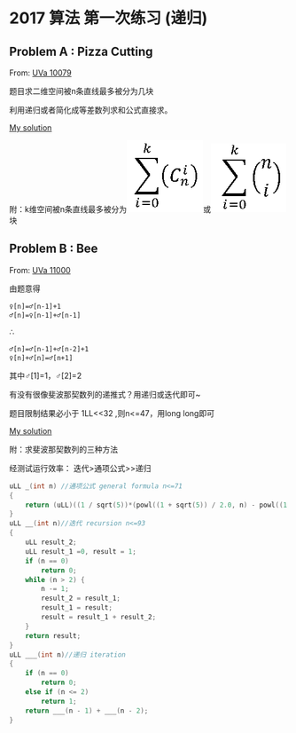 # 2017 算法 第一次练习 (递归)
## Problem A : Pizza Cutting

From: [UVa 10079](https://uva.onlinejudge.org/index.php?option=com_onlinejudge&Itemid=8&category=11&page=show_problem&problem=1020)

题目求二维空间被n条直线最多被分为几块

利用递归或者简化成等差数列求和公式直接求。

[My solution](https://github.com/HMBSbige/DHU_Algorithm/blob/master/1-%E9%80%92%E5%BD%92/UVa%2010079.cpp)

附：k维空间被n条直线最多被分为![](https://raw.githubusercontent.com/HMBSbige/DHU_Algorithm/master/1-%E9%80%92%E5%BD%92/picture/1.png)或![](https://raw.githubusercontent.com/HMBSbige/DHU_Algorithm/master/1-%E9%80%92%E5%BD%92/picture/2.png)块
## Problem B : Bee
From: [UVa 11000](https://uva.onlinejudge.org/index.php?option=com_onlinejudge&Itemid=8&page=show_problem&problem=1941)

由题意得
```
♀[n]=♂[n-1]+1
♂[n]=♀[n-1]+♂[n-1]
```
∴
```
♂[n]=♂[n-1]+♂[n-2]+1
♀[n]+♂[n]=♂[n+1]
```
其中♂[1]=1，♂[2]=2

有没有很像斐波那契数列的递推式？用递归或迭代即可~

题目限制结果必小于 1LL<<32 ,则n<=47，用long long即可

[My solution](https://github.com/HMBSbige/DHU_Algorithm/blob/master/1-%E9%80%92%E5%BD%92/UVa%2010079.cpp)

附：求斐波那契数列的三种方法

经测试运行效率：
迭代>通项公式>>递归

```cpp
uLL _(int n) //通项公式 general formula n<=71
{
	return (uLL)((1 / sqrt(5))*(powl((1 + sqrt(5)) / 2.0, n) - powl((1 - sqrt(5)) / 2.0, n)));
}
uLL __(int n)//迭代 recursion n<=93
{
	uLL result_2;
	uLL result_1 =0, result = 1;
	if (n == 0)
		return 0;
	while (n > 2) {
		n -= 1;
		result_2 = result_1;
		result_1 = result;
		result = result_1 + result_2;
	}
	return result;
}
uLL ___(int n)//递归 iteration
{
	if (n == 0)
		return 0;
	else if (n <= 2)
		return 1;
	return ___(n - 1) + ___(n - 2);
}
```
